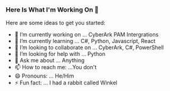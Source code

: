 ### Here Is What I'm Working On 👋


Here are some ideas to get you started:

- 🔭 I’m currently working on ... CyberArk PAM Intergrations
- 🌱 I’m currently learning ... C#, Python, Javascript, React
- 👯 I’m looking to collaborate on ... CyberArk, C#, PowerShell
- 🤔 I’m looking for help with ... Python
- 💬 Ask me about ... Anything
- 📫 How to reach me: ...You don't
- 😄 Pronouns: ... He/Him
- ⚡ Fun fact: ... I had a rabbit called Winkel
